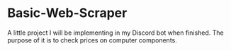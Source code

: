 # Basic-Web-Scraper

A little project I will be implementing in my Discord bot when finished. The purpose of it is to check prices on computer components.
